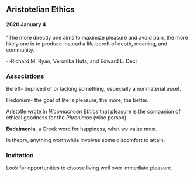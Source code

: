 ## Aristotelian Ethics

#### 2020 January 4

"The more directly one aims to maximize pleasure and avoid pain, the more likely one is to produce instead a life bereft of depth, meaning, and community.

--Richard M. Ryan, Veronika Huta, and Edward L. Deci


### Associations

Bereft- deprived of or lacking something, especially a nonmaterial asset.

Hedonism- the goal of life is pleasure, the more, the better.

Aristotle wrote in *Nicomachean Ethics* that pleasure is the companion of ethical goodness for the *Phronimos* (wise person).

**Eudaimonia**, a Greek word for happiness, what we value most.

In theory, anything worthwhile involves some discomfort to attain.


### Invitation

Look for opportunities to choose living well over immediate pleasure.

